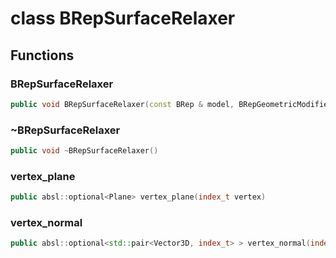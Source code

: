 # class BRepSurfaceRelaxer


## Functions

### BRepSurfaceRelaxer

```cpp
public void BRepSurfaceRelaxer(const BRep & model, BRepGeometricModifier & modifier, const Surface3D & surface, const SurfaceRelaxerOptions3D & options)
```


### ~BRepSurfaceRelaxer

```cpp
public void ~BRepSurfaceRelaxer()
```


### vertex_plane

```cpp
public absl::optional<Plane> vertex_plane(index_t vertex)
```


### vertex_normal

```cpp
public absl::optional<std::pair<Vector3D, index_t> > vertex_normal(index_t vertex, index_t p0, index_t p1)
```




